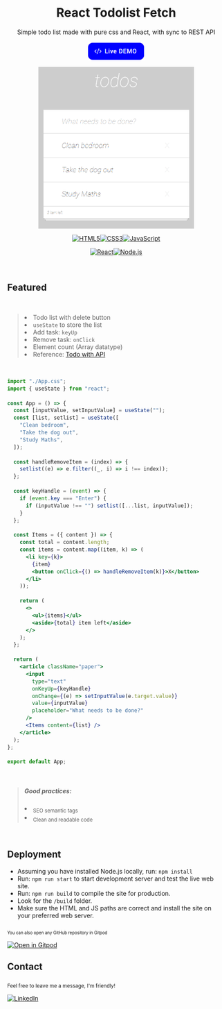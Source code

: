 <h1 align="center">React Todolist Fetch</h1>

<p align="center" >
  Simple todo list made with pure css and React, with sync to REST API
</p>
<p align="center" >
  <a href="https://luisaguadovicaria.github.io/react-todo/">
    <img height="44px"  src="https://github.com/LuisAguadoVicaria/LuisAguadoVicaria/raw/main/proyect-images/live-demo-button.png" alt="live-demo" align="center">
  </a>
</p>

<p align="center">
  <img width="360px" src="https://github.com/LuisAguadoVicaria/LuisAguadoVicaria/raw/main/proyect-images/react-todo.png" alt="demo-image" align="center">
</p>
<div align="center">

[![HTML5](https://img.shields.io/badge/HTML5-E34F26?style=for-the-badge&logo=html5&logoColor=white)](https://github.com/alexandresanlim/Badges4-README.md-Profile)[![CSS3](https://img.shields.io/badge/CSS3-1572B6?style=for-the-badge&logo=css3&logoColor=white)](https://github.com/Ileriayo/markdown-badges)[![JavaScript](https://img.shields.io/badge/JavaScript-323330?style=for-the-badge&logo=javascript&logoColor=F7DF1E)]()

</div>
<div align="center">

[![React](https://img.shields.io/badge/React-20232A?style=for-the-badge&logo=react&logoColor=61DAFB)](https://reactjs.org/)[![Node.js](https://img.shields.io/badge/Node.js-339933?style=for-the-badge&logo=nodedotjs&logoColor=white)](https://nodejs.org/)
  
</div>
<br>

## Featured

<br>

>   <li>Todo list with delete button</li>
>   <li><code>useState</code> to store the list</li>
>   <li>Add task: <code>keyUp</code></li>
>   <li>Remove task: <code>onClick</code></li>
>   <li>Element count (Array datatype)</li>
>   <li>Reference: <a href="https://github.com/LuisAguadoVicaria/react-todolist-fetch">Todo with API</a></li>

<br>

```jsx
import "./App.css";
import { useState } from "react";

const App = () => {
  const [inputValue, setInputValue] = useState("");
  const [list, setlist] = useState([
    "Clean bedroom",
    "Take the dog out",
    "Study Maths",
  ]);

  const handleRemoveItem = (index) => {
    setlist((e) => e.filter((_, i) => i !== index));
  };

  const keyHandle = (event) => {
    if (event.key === "Enter") {
      if (inputValue !== "") setlist([...list, inputValue]);
    }
  };

  const Items = ({ content }) => {
    const total = content.length;
    const items = content.map((item, k) => (
      <li key={k}>
        {item}
        <button onClick={() => handleRemoveItem(k)}>X</button>
      </li>
    ));

    return (
      <>
        <ul>{items}</ul>
        <aside>{total} item left</aside>
      </>
    );
  };

  return (
    <article className="paper">
      <input
        type="text"
        onKeyUp={keyHandle}
        onChange={(e) => setInputValue(e.target.value)}
        value={inputValue}
        placeholder="What needs to be done?"
      />
      <Items content={list} />
    </article>
  );
};

export default App;

```

<br>

> <h5>Good practices:</h5>
>   <li><sub>SEO semantic tags</sub></li>
>   <li><sub>Clean and readable code</sub></li>

<br>

## Deployment

- Assuming you have installed Node.js locally, run: `npm install`
- Run: `npm run start` to start development server and test the live web site.
- Run: `npm run build` to compile the site for production.
- Look for the `/build` folder.
- Make sure the HTML and JS paths are correct and install the site on your preferred web server.

<sub><sub>You can also open any GitHub repository in Gitpod</sub></sub> 
  
[![Open in Gitpod](https://gitpod.io/button/open-in-gitpod.svg)](https://gitpod.io/#https://github.com/LuisAguadoVicaria/react-todo/)

## Contact

  <sub>Feel free to leave me a message, I'm friendly!</sub>
  
  [![LinkedIn](https://img.shields.io/badge/LinkedIn-0077B5?style=for-the-badge&logo=linkedin&logoColor=white)](https://www.linkedin.com/in/luis-aguado-vicar%C3%ADa-546b33241/)
